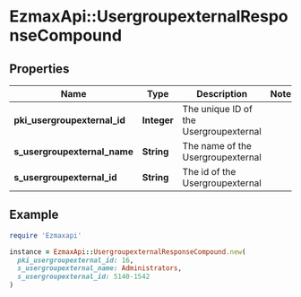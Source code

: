 # EzmaxApi::UsergroupexternalResponseCompound

## Properties

| Name | Type | Description | Notes |
| ---- | ---- | ----------- | ----- |
| **pki_usergroupexternal_id** | **Integer** | The unique ID of the Usergroupexternal |  |
| **s_usergroupexternal_name** | **String** | The name of the Usergroupexternal |  |
| **s_usergroupexternal_id** | **String** | The id of the Usergroupexternal |  |

## Example

```ruby
require 'Ezmaxapi'

instance = EzmaxApi::UsergroupexternalResponseCompound.new(
  pki_usergroupexternal_id: 16,
  s_usergroupexternal_name: Administrators,
  s_usergroupexternal_id: 5140-1542
)
```

